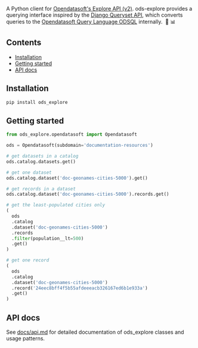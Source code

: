 A Python client for [Opendatasoft's Explore API (v2)](https://help.opendatasoft.com/apis/ods-explore-v2/). ods-explore provides a querying interface inspired by the [Django Queryset API](https://docs.djangoproject.com/en/latest/ref/models/querysets/), which converts queries to the [Opendatasoft Query Language ODSQL](https://help.opendatasoft.com/apis/ods-explore-v2/#section/Opendatasoft-Query-Language-(ODSQL)) internally. &nbsp;🐍 📊

<!-- omit in toc -->
## Contents
- [Installation](#installation)
- [Getting started](#getting-started)
- [API docs](#api-docs)

## Installation
```py
pip install ods_explore
```

## Getting started
```py
from ods_explore.opendatasoft import Opendatasoft

ods = Opendatasoft(subdomain='documentation-resources')

# get datasets in a catalog
ods.catalog.datasets.get()

# get one dataset
ods.catalog.dataset('doc-geonames-cities-5000').get()

# get records in a dataset
ods.catalog.dataset('doc-geonames-cities-5000').records.get()

# get the least-populated cities only
(
  ods
  .catalog
  .dataset('doc-geonames-cities-5000')
  .records
  .filter(population__lt=500)
  .get()
)

# get one record
(
  ods
  .catalog
  .dataset('doc-geonames-cities-5000')
  .record('24eec8bff4f5b55afdeeeacb326167ed6b1e933a')
  .get()
)
```

## API docs
See [docs/api.md](/docs/api.md) for detailed documentation of ods_explore classes and usage patterns.
